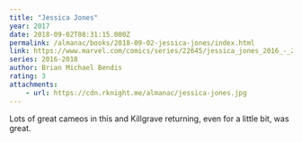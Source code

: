 ```yaml
---
title: "Jessica Jones"
year: 2017
date: 2018-09-02T08:31:15.000Z
permalink: /almanac/books/2018-09-02-jessica-jones/index.html
link: https://www.marvel.com/comics/series/22645/jessica_jones_2016_-_2018
series: 2016-2018
author: Brian Michael Bendis
rating: 3
attachments: 
    - url: https://cdn.rknight.me/almanac/jessica-jones.jpg
---
```


Lots of great cameos in this and Killgrave returning, even for a little bit, was great.